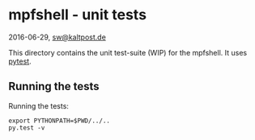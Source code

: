 # mpfshell - unit tests
2016-06-29, sw@kaltpost.de

This directory contains the unit test-suite (WIP) for the mpfshell. 
It uses [pytest](https://pytest.org/).

## Running the tests

Running the tests:

    export PYTHONPATH=$PWD/../..
    py.test -v
